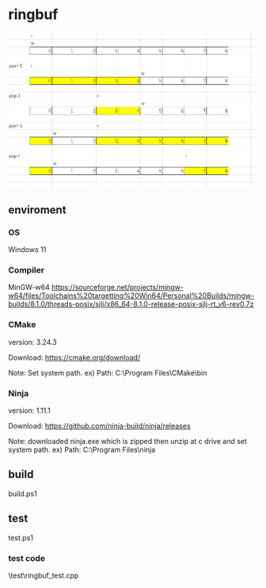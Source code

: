 # ringbuf

![image](/image/ringbuf_image.png)

## enviroment

### OS

Windows 11

### Compiler

MinGW-w64
<https://sourceforge.net/projects/mingw-w64/files/Toolchains%20targetting%20Win64/Personal%20Builds/mingw-builds/8.1.0/threads-posix/sjlj/x86_64-8.1.0-release-posix-sjlj-rt_v6-rev0.7z>

### CMake

version: 3.24.3

Download: <https://cmake.org/download/>

Note: Set system path. ex) Path: C:\Program Files\CMake\bin

### Ninja

version: 1.11.1

Download: <https://github.com/ninja-build/ninja/releases>

Note: downloaded ninja.exe which is zipped then unzip at c drive and set system path. ex) Path: C:\Program Files\ninja

## build

build.ps1

## test

test.ps1

### test code

\test\ringbuf_test.cpp

